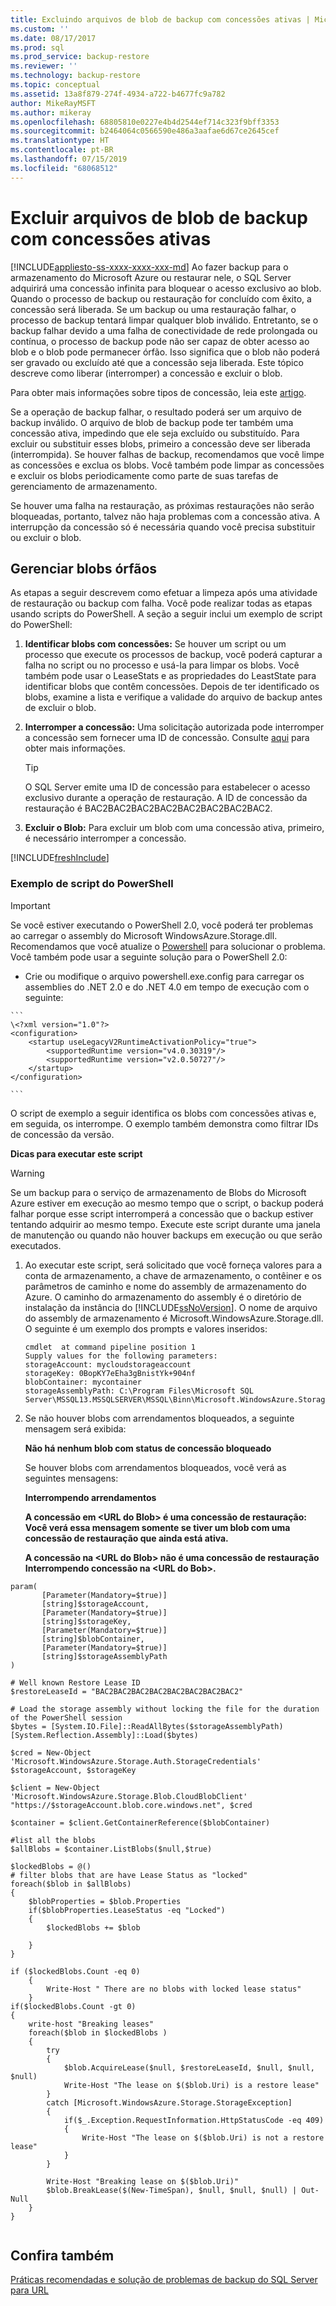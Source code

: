 ```yaml
---
title: Excluindo arquivos de blob de backup com concessões ativas | Microsoft Docs
ms.custom: ''
ms.date: 08/17/2017
ms.prod: sql
ms.prod_service: backup-restore
ms.reviewer: ''
ms.technology: backup-restore
ms.topic: conceptual
ms.assetid: 13a8f879-274f-4934-a722-b4677fc9a782
author: MikeRayMSFT
ms.author: mikeray
ms.openlocfilehash: 68805810e0227e4b4d2544ef714c323f9bff3353
ms.sourcegitcommit: b2464064c0566590e486a3aafae6d67ce2645cef
ms.translationtype: HT
ms.contentlocale: pt-BR
ms.lasthandoff: 07/15/2019
ms.locfileid: "68068512"
---
```

# <a name="delete-backup-blob-files-with-active-leases"></a>Excluir arquivos de blob de backup com concessões ativas
[!INCLUDE[appliesto-ss-xxxx-xxxx-xxx-md](../../includes/appliesto-ss-xxxx-xxxx-xxx-md.md)]
  Ao fazer backup para o armazenamento do Microsoft Azure ou restaurar nele, o SQL Server adquirirá uma concessão infinita para bloquear o acesso exclusivo ao blob. Quando o processo de backup ou restauração for concluído com êxito, a concessão será liberada. Se um backup ou uma restauração falhar, o processo de backup tentará limpar qualquer blob inválido. Entretanto, se o backup falhar devido a uma falha de conectividade de rede prolongada ou contínua, o processo de backup pode não ser capaz de obter acesso ao blob e o blob pode permanecer órfão. Isso significa que o blob não poderá ser gravado ou excluído até que a concessão seja liberada. Este tópico descreve como liberar (interromper) a concessão e excluir o blob. 
  
 Para obter mais informações sobre tipos de concessão, leia este [artigo](https://go.microsoft.com/fwlink/?LinkId=275664).  
  
 Se a operação de backup falhar, o resultado poderá ser um arquivo de backup inválido. O arquivo de blob de backup pode ter também uma concessão ativa, impedindo que ele seja excluído ou substituído. Para excluir ou substituir esses blobs, primeiro a concessão deve ser liberada (interrompida). Se houver falhas de backup, recomendamos que você limpe as concessões e exclua os blobs. Você também pode limpar as concessões e excluir os blobs periodicamente como parte de suas tarefas de gerenciamento de armazenamento.  
  
 Se houver uma falha na restauração, as próximas restaurações não serão bloqueadas, portanto, talvez não haja problemas com a concessão ativa. A interrupção da concessão só é necessária quando você precisa substituir ou excluir o blob.  
  
## <a name="manage-orphaned-blobs"></a>Gerenciar blobs órfãos  
 As etapas a seguir descrevem como efetuar a limpeza após uma atividade de restauração ou backup com falha. Você pode realizar todas as etapas usando scripts do PowerShell. A seção a seguir inclui um exemplo de script do PowerShell:  
  
1.  **Identificar blobs com concessões:** Se houver um script ou um processo que execute os processos de backup, você poderá capturar a falha no script ou no processo e usá-la para limpar os blobs.  Você também pode usar o LeaseStats e as propriedades do LeastState para identificar blobs que contêm concessões. Depois de ter identificado os blobs, examine a lista e verifique a validade do arquivo de backup antes de excluir o blob.  
  
2.  **Interromper a concessão:** Uma solicitação autorizada pode interromper a concessão sem fornecer uma ID de concessão. Consulte [aqui](https://go.microsoft.com/fwlink/?LinkID=275664) para obter mais informações.  
  
    > [!TIP]  
    >  O SQL Server emite uma ID de concessão para estabelecer o acesso exclusivo durante a operação de restauração. A ID de concessão da restauração é BAC2BAC2BAC2BAC2BAC2BAC2BAC2BAC2.  
  
3.  **Excluir o Blob:** Para excluir um blob com uma concessão ativa, primeiro, é necessário interromper a concessão.  

[!INCLUDE[freshInclude](../../includes/paragraph-content/fresh-note-steps-feedback.md)]

###  <a name="Code_Example"></a> Exemplo de script do PowerShell  
  
> [!IMPORTANT]
>  Se você estiver executando o PowerShell 2.0, você poderá ter problemas ao carregar o assembly do Microsoft WindowsAzure.Storage.dll. Recomendamos que você atualize o [Powershell](https://docs.microsoft.com/powershell/) para solucionar o problema. Você também pode usar a seguinte solução para o PowerShell 2.0:  
> 
>  -   Crie ou modifique o arquivo powershell.exe.config para carregar os assemblies do .NET 2.0 e do .NET 4.0 em tempo de execução com o seguinte:  
> 
>     ```  
>     \<?xml version="1.0"?>   
>     <configuration>   
>         <startup useLegacyV2RuntimeActivationPolicy="true">   
>             <supportedRuntime version="v4.0.30319"/>   
>             <supportedRuntime version="v2.0.50727"/>   
>         </startup>   
>     </configuration>  
> 
>     ```  
  
 O script de exemplo a seguir identifica os blobs com concessões ativas e, em seguida, os interrompe. O exemplo também demonstra como filtrar IDs de concessão da versão.  
  
**Dicas para executar este script**  
  
> [!WARNING]  
>  Se um backup para o serviço de armazenamento de Blobs do Microsoft Azure estiver em execução ao mesmo tempo que o script, o backup poderá falhar porque esse script interromperá a concessão que o backup estiver tentando adquirir ao mesmo tempo. Execute este script durante uma janela de manutenção ou quando não houver backups em execução ou que serão executados.  
  
1.  Ao executar este script, será solicitado que você forneça valores para a conta de armazenamento, a chave de armazenamento, o contêiner e os parâmetros de caminho e nome do assembly de armazenamento do Azure. O caminho do armazenamento do assembly é o diretório de instalação da instância do [!INCLUDE[ssNoVersion](../../includes/ssnoversion-md.md)]. O nome de arquivo do assembly de armazenamento é Microsoft.WindowsAzure.Storage.dll. O seguinte é um exemplo dos prompts e valores inseridos:  
  
    ```  
    cmdlet  at command pipeline position 1  
    Supply values for the following parameters:  
    storageAccount: mycloudstorageaccount  
    storageKey: 0BopKY7eEha3gBnistYk+904nf  
    blobContainer: mycontainer   
    storageAssemblyPath: C:\Program Files\Microsoft SQL Server\MSSQL13.MSSQLSERVER\MSSQL\Binn\Microsoft.WindowsAzure.Storage.dll  
    ```  
  
2.  Se não houver blobs com arrendamentos bloqueados, a seguinte mensagem será exibida:  
  
     **Não há nenhum blob com status de concessão bloqueado**  
  
     Se houver blobs com arrendamentos bloqueados, você verá as seguintes mensagens:  
  
     **Interrompendo arrendamentos**  
  
     **A concessão em \<URL do Blob> é uma concessão de restauração: Você verá essa mensagem somente se tiver um blob com uma concessão de restauração que ainda está ativa.**  
  
     **A concessão na \<URL do Blob> não é uma concessão de restauração Interrompendo concessão na \<URL do Bob>.**  
  
```  
param(  
       [Parameter(Mandatory=$true)]  
       [string]$storageAccount,  
       [Parameter(Mandatory=$true)]  
       [string]$storageKey,  
       [Parameter(Mandatory=$true)]  
       [string]$blobContainer,  
       [Parameter(Mandatory=$true)]  
       [string]$storageAssemblyPath  
)  
  
# Well known Restore Lease ID  
$restoreLeaseId = "BAC2BAC2BAC2BAC2BAC2BAC2BAC2BAC2"  
  
# Load the storage assembly without locking the file for the duration of the PowerShell session  
$bytes = [System.IO.File]::ReadAllBytes($storageAssemblyPath)  
[System.Reflection.Assembly]::Load($bytes)  
  
$cred = New-Object 'Microsoft.WindowsAzure.Storage.Auth.StorageCredentials' $storageAccount, $storageKey  
  
$client = New-Object 'Microsoft.WindowsAzure.Storage.Blob.CloudBlobClient' "https://$storageAccount.blob.core.windows.net", $cred  
  
$container = $client.GetContainerReference($blobContainer)  
  
#list all the blobs  
$allBlobs = $container.ListBlobs($null,$true) 
  
$lockedBlobs = @()  
# filter blobs that are have Lease Status as "locked"  
foreach($blob in $allBlobs)  
{  
    $blobProperties = $blob.Properties   
    if($blobProperties.LeaseStatus -eq "Locked")  
    {  
        $lockedBlobs += $blob  
  
    }  
}  
  
if ($lockedBlobs.Count -eq 0)  
    {   
        Write-Host " There are no blobs with locked lease status"  
    }  
if($lockedBlobs.Count -gt 0)  
{  
    write-host "Breaking leases"  
    foreach($blob in $lockedBlobs )   
    {  
        try  
        {  
            $blob.AcquireLease($null, $restoreLeaseId, $null, $null, $null)  
            Write-Host "The lease on $($blob.Uri) is a restore lease"  
        }  
        catch [Microsoft.WindowsAzure.Storage.StorageException]  
        {  
            if($_.Exception.RequestInformation.HttpStatusCode -eq 409)  
            {  
                Write-Host "The lease on $($blob.Uri) is not a restore lease"  
            }  
        }  
  
        Write-Host "Breaking lease on $($blob.Uri)"  
        $blob.BreakLease($(New-TimeSpan), $null, $null, $null) | Out-Null  
    }  
}  
  
```  
  
## <a name="see-also"></a>Confira também  
 [Práticas recomendadas e solução de problemas de backup do SQL Server para URL](../../relational-databases/backup-restore/sql-server-backup-to-url-best-practices-and-troubleshooting.md)  
  
  

